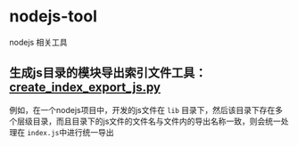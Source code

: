 # nodejs-tool
nodejs 相关工具

## 生成js目录的模块导出索引文件工具：[create_index_export_js.py](./create_index_export_js.py)

例如，在一个nodejs项目中，开发的js文件在 `lib` 目录下，然后该目录下存在多个层级目录，而且目录下的js文件的文件名与文件内的导出名称一致，则会统一处理在 `index.js`中进行统一导出


